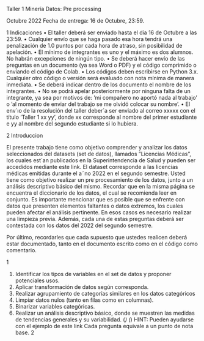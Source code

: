 Taller 1 Minería Datos: Pre processing

Octubre 2022
Fecha de entrega: 16 de Octubre, 23:59.

1 Indicaciones
• El taller deberá ser enviado hasta el día 16 de Octubre a las 23:59.
• Cualquier envío que se haga pasado esa hora tendrá una penalización de 1.0 puntos
por cada hora de atraso, sin posibilidad de apelación.
• El mínimo de integrantes es uno y el máximo es dos alumnos. No habrán excepciones de ningún tipo.
• Se deberá hacer envío de las preguntas en un documento (ya sea Word o PDF) y el
código comprimido o enviando el código de Colab.
• Los códigos deben escribirse en Python 3.x. Cualquier otro código o versión será
evaluado con nota mínima de manera inmediata.
• Se deberá indicar dentro de los documento el nombre de los integrantes.
• No se podrá apelar posteriormente por ninguna falta de un integrante, ya sea por
motivos de: ’mi compañero no aportó nada al trabajo’ o ’al momento de enviar del
trabajo se me olvidó colocar su nombre’.
• El env´ıo de la resolución del taller deber´a ser enviado al correo xxxxx con
el título ’Taller 1 xx yy’, donde xx corresponde al nombre del primer estudiante e
yy al nombre del segundo estudiante si lo hubiera.

2 Introduccion

El presente trabajo tiene como objetivo comprender y analizar los datos seleccionados del
datasets (set de datos), llamados ”Licencias Médicas”, los cuales est´an publicados en la
Superintendencia de Salud y pueden ser accedidos mediante este link.
El dataset corresponde a las licencias médicas emitidas durante el a˜no 2022 en el
segundo semestre. Usted tiene como objetivo realizar un pre procesamiento de los datos,
junto a un análisis descriptivo básico del mismo. Recordar que en la misma página se
encuentra el diccionario de los datos, el cual se recomienda leer en conjunto.
Es importante mencionar que es posible que se enfrente con datos que presenten
elementos faltantes o datos extremos, los cuales pueden afectar el análisis pertinente. En
esos casos es necesario realizar una limpieza previa.
Además, cada una de estas preguntas deberá ser contestada con los datos del 2022
del segundo semestre.

Por último, recordarles que cada supuesto que ustedes realicen deberá estar documentado, tanto en el documento escrito como en el código como comentario.

1
1. Identificar los tipos de variables en el set de datos y proponer potenciales usos.
2. Aplicar transformación de datos según corresponda.
3. Realizar agrupamiento de categorías similares en los datos categóricos
4. Limpiar datos nulos (tanto en filas como en columnas).
5. Binarizar variables categóricas.
6. Realizar un análisis descriptivo básico, donde se muestren las medidas de tendencias
generales y su variabilidad. (*)
(*) HINT: Pueden ayudarse con el ejemplo de este link
Cada pregunta equivale a un punto de nota base.
2
